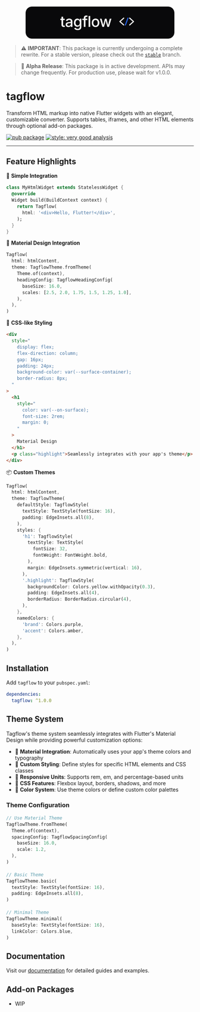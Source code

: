 <p align="center">
  <picture>
    <source media="(prefers-color-scheme: dark)" srcset="assets/dark/logo.svg">
    <source media="(prefers-color-scheme: light)" srcset="assets/light/logo.svg">
    <img alt="tagflow" src="assets/dark/logo.svg" width="400">
  </picture>
</p>

> ⚠️ **IMPORTANT**: This package is currently undergoing a complete rewrite. For a stable version, please check out the [`stable`](https://github.com/devaryakjha/tagflow/tree/stable) branch.

> 🚧 **Alpha Release**: This package is in active development. APIs may change frequently. For production use, please wait for v1.0.0.

# tagflow

Transform HTML markup into native Flutter widgets with an elegant, customizable converter. Supports tables, iframes, and other HTML elements through optional add-on packages.

[![pub package](https://img.shields.io/pub/v/tagflow.svg?label=tagflow&color=orange)](https://pub.dev/packages/tagflow)
[![style: very good analysis](https://img.shields.io/badge/style-very_good_analysis-B22C89.svg)](https://pub.dev/packages/very_good_analysis)

---

## Feature Highlights

🚀 **Simple Integration**

```dart
class MyHtmlWidget extends StatelessWidget {
  @override
  Widget build(BuildContext context) {
    return Tagflow(
      html: '<div>Hello, Flutter!</div>',
    );
  }
}
```

🎨 **Material Design Integration**

```dart
Tagflow(
  html: htmlContent,
  theme: TagflowTheme.fromTheme(
    Theme.of(context),
    headingConfig: TagflowHeadingConfig(
      baseSize: 16.0,
      scales: [2.5, 2.0, 1.75, 1.5, 1.25, 1.0],
    ),
  ),
)
```

🎯 **CSS-like Styling**

```html
<div
  style="
    display: flex;
    flex-direction: column;
    gap: 16px;
    padding: 24px;
    background-color: var(--surface-container);
    border-radius: 8px;
  "
>
  <h1
    style="
      color: var(--on-surface);
      font-size: 2rem;
      margin: 0;
    "
  >
    Material Design
  </h1>
  <p class="highlight">Seamlessly integrates with your app's theme</p>
</div>
```

📦 **Custom Themes**

```dart
Tagflow(
  html: htmlContent,
  theme: TagflowTheme(
    defaultStyle: TagflowStyle(
      textStyle: TextStyle(fontSize: 16),
      padding: EdgeInsets.all(8),
    ),
    styles: {
      'h1': TagflowStyle(
        textStyle: TextStyle(
          fontSize: 32,
          fontWeight: FontWeight.bold,
        ),
        margin: EdgeInsets.symmetric(vertical: 16),
      ),
      '.highlight': TagflowStyle(
        backgroundColor: Colors.yellow.withOpacity(0.3),
        padding: EdgeInsets.all(4),
        borderRadius: BorderRadius.circular(4),
      ),
    },
    namedColors: {
      'brand': Colors.purple,
      'accent': Colors.amber,
    },
  ),
)
```

## Installation

Add `tagflow` to your `pubspec.yaml`:

```yaml
dependencies:
  tagflow: ^1.0.0
```

## Theme System

Tagflow's theme system seamlessly integrates with Flutter's Material Design while providing powerful customization options:

- 🎨 **Material Integration**: Automatically uses your app's theme colors and typography
- 🔧 **Custom Styling**: Define styles for specific HTML elements and CSS classes
- 📏 **Responsive Units**: Supports rem, em, and percentage-based units
- 🎯 **CSS Features**: Flexbox layout, borders, shadows, and more
- 🌈 **Color System**: Use theme colors or define custom color palettes

### Theme Configuration

```dart
// Use Material Theme
TagflowTheme.fromTheme(
  Theme.of(context),
  spacingConfig: TagflowSpacingConfig(
    baseSize: 16.0,
    scale: 1.2,
  ),
)

// Basic Theme
TagflowTheme.basic(
  textStyle: TextStyle(fontSize: 16),
  padding: EdgeInsets.all(8),
)

// Minimal Theme
TagflowTheme.minimal(
  baseStyle: TextStyle(fontSize: 16),
  linkColor: Colors.blue,
)
```

## Documentation

Visit our [documentation](https://docs.arya.run/tagflow) for detailed guides and examples.

## Add-on Packages

- WIP
